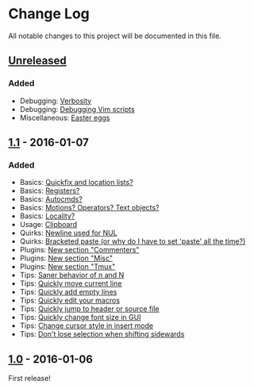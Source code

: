 # Change Log

All notable changes to this project will be documented in this file.

## [Unreleased]

### Added

- Debugging: [Verbosity](README.md#verbosity)
- Debugging: [Debugging Vim scripts](README.md#debugging-vim-scripts)
- Miscellaneous: [Easter eggs](README.md#easter-eggs)

## [1.1] - 2016-01-07

### Added

- Basics: [Quickfix and location lists?](README.md#quickfix-and-location-lists)
- Basics: [Registers?](README.md#registers)
- Basics: [Autocmds?](README.md#autocmds)
- Basics: [Motions? Operators? Text objects?](README.md#motions-operators-text-objects)
- Basics: [Locality?](#locality)
- Usage: [Clipboard](README.md#clipboard)
- Quirks: [Newline used for NUL](README.md#newline-used-for-nul)
- Quirks: [Bracketed paste (or why do I have to set 'paste' all the time?)](README.md#bracketed-paste-or-why-do-i-have-to-set-paste-all-the-time)
- Plugins: [New section "Commenters"](README.md#commenters)
- Plugins: [New section "Misc"](README.md#misc)
- Plugins: [New section "Tmux"](README.md#tmux)
- Tips: [Saner behavior of n and N](README.md#saner-behavior-of-n-and-n)
- Tips: [Quickly move current line](README.md#quickly-move-current-line)
- Tips: [Quickly add empty lines](README.md#quickly-add-empty-lines)
- Tips: [Quickly edit your macros](README.md#quickly-edit-your-macros)
- Tips: [Quickly jump to header or source file](README.md#quickly-jump-to-header-or-source-file)
- Tips: [Quickly change font size in GUI](README.md#quickly-change-font-size-in-gui)
- Tips: [Change cursor style in insert mode](README.md#change-cursor-style-in-insert-mode)
- Tips: [Don't lose selection when shifting sidewards](README.md#dont-lose-selection-when-shifting-sidewards)

## [1.0] - 2016-01-06

First release!

[Unreleased]: https://github.com/mhinz/vim-galore/compare/v1.1...HEAD
[1.1]: https://github.com/mhinz/vim-galore/compare/v1.0...v1.1
[1.0]: https://github.com/mhinz/vim-galore/compare/69677e2...v1.0
